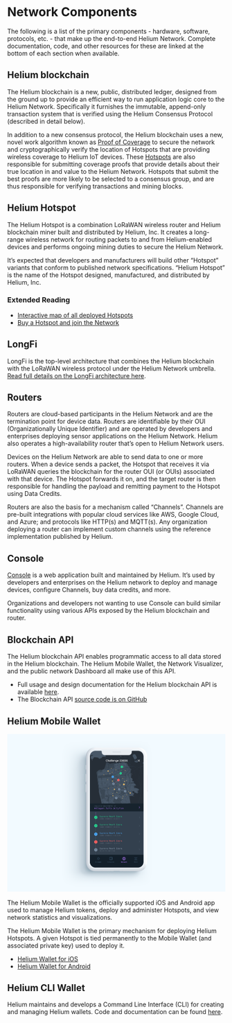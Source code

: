 # Network Components

The following is a list of the primary components - hardware, software, protocols, etc. - that make up the end-to-end Helium Network. Complete documentation, code, and other resources for these are linked at the bottom of each section when available.

## Helium blockchain

The Helium blockchain is a new, public, distributed ledger, designed from the ground up to provide an efficient way to run application logic core to the Helium Network. Specifically it furnishes the immutable, append-only transaction system that is verified using the Helium Consensus Protocol \(described in detail below\).

In addition to a new consensus protocol, the Helium blockchain uses a new, novel work algorithm known as [Proof of Coverage](https://github.com/helium/devdocs/tree/67b988ec351854ec4b7608e12b5b8f47f2456abf/blockchain/proof-of-coverage/README.md) to secure the network and cryptographically verify the location of Hotspots that are providing wireless coverage to Helium IoT devices. These [Hotspots](https://github.com/helium/devdocs/tree/67b988ec351854ec4b7608e12b5b8f47f2456abf/hotspot/README.md) are also responsible for submitting coverage proofs that provide details about their true location in and value to the Helium Network. Hotspots that submit the best proofs are more likely to be selected to a consensus group, and are thus responsible for verifying transactions and mining blocks.

## Helium Hotspot

The Helium Hotspot is a combination LoRaWAN wireless router and Helium blockchain miner built and distributed by Helium, Inc. It creates a long-range wireless network for routing packets to and from Helium-enabled devices and performs ongoing mining duties to secure the Helium Network.

It’s expected that developers and manufacturers will build other “Hotspot” variants that conform to published network specifications. “Helium Hotspot” is the name of the Hotspot designed, manufactured, and distributed by Helium, Inc.

### Extended Reading

* [Interactive map of all deployed Hotspots](https://network.helium.com/coverage)
* [Buy a Hotspot and join the Network](https://www.helium.com/store)

## LongFi

LongFi is the top-level architecture that combines the Helium blockchain with the LoRaWAN wireless protocol under the Helium Network umbrella. [Read full details on the LongFi architecture here](https://github.com/helium/devdocs/tree/67b988ec351854ec4b7608e12b5b8f47f2456abf/longfi/README.md).

## Routers

Routers are cloud-based participants in the Helium Network and are the termination point for device data. Routers are identifiable by their OUI \(Organizationally Unique Identifier\) and are operated by developers and enterprises deploying sensor applications on the Helium Network. Helium also operates a high-availability router that’s open to Helium Network users.

Devices on the Helium Network are able to send data to one or more routers. When a device sends a packet, the Hotspot that receives it via LoRaWAN queries the blockchain for the router OUI \(or OUIs\) associated with that device. The Hotspot forwards it on, and the target router is then responsible for handling the payload and remitting payment to the Hotspot using Data Credits.

Routers are also the basis for a mechanism called “Channels”. Channels are pre-built integrations with popular cloud services like AWS, Google Cloud, and Azure; and protocols like HTTP\(s\) and MQTT\(s\). Any organization deploying a router can implement custom channels using the reference implementation published by Helium.

## Console

[Console](https://console.helium.com) is a web application built and maintained by Helium. It’s used by developers and enterprises on the Helium network to deploy and manage devices, configure Channels, buy data credits, and more.

Organizations and developers not wanting to use Console can build similar functionality using various APIs exposed by the Helium blockchain and router.

## Blockchain API

The Helium blockchain API enables programmatic access to all data stored in the Helium blockchain. The Helium Mobile Wallet, the Network Visualizer, and the public network Dashboard all make use of this API.

* Full usage and design documentation for the Helium blockchain API is available [here](https://docs.api.helium.io).
* The Blockchain API [source code is on GitHub](https://github.com/helium/blockchain-api/)

## Helium Mobile Wallet

![](../.gitbook/assets/artboard.png)

The Helium Mobile Wallet is the officially supported iOS and Android app used to manage Helium tokens, deploy and administer Hotspots, and view network statistics and visualizations.

The Helium Mobile Wallet is the primary mechanism for deploying Helium Hotspots. A given Hotspot is tied permanently to the Mobile Wallet \(and associated private key\) used to deploy it.

* [Helium Wallet for iOS](https://apps.apple.com/app/id1450463605)
* [Helium Wallet for Android](https://play.google.com/store/apps/details?id=com.helium.wallet&hl=en_US)

## Helium CLI Wallet

Helium maintains and develops a Command Line Interface \(CLI\) for creating and managing Helium wallets. Code and documentation can be found [here](https://github.com/helium/helium-wallet-rs/).

